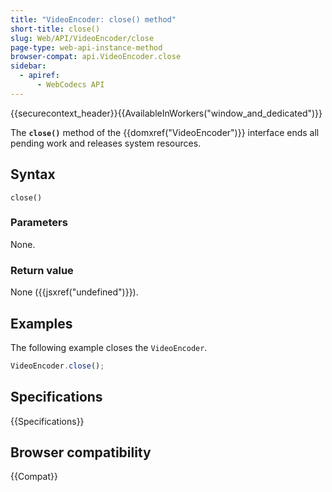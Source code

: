 ```yaml
---
title: "VideoEncoder: close() method"
short-title: close()
slug: Web/API/VideoEncoder/close
page-type: web-api-instance-method
browser-compat: api.VideoEncoder.close
sidebar:
  - apiref:
      - WebCodecs API
---
```


{{securecontext_header}}{{AvailableInWorkers("window_and_dedicated")}}

The **`close()`** method of the {{domxref("VideoEncoder")}} interface ends all pending work and releases system resources.

## Syntax

```js-nolint
close()
```

### Parameters

None.

### Return value

None ({{jsxref("undefined")}}).

## Examples

The following example closes the `VideoEncoder`.

```js
VideoEncoder.close();
```

## Specifications

{{Specifications}}

## Browser compatibility

{{Compat}}
